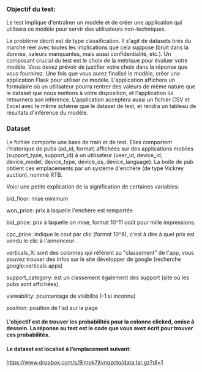 ### Objectif du test: 

Le test implique d'entraîner un modèle et de créer une application qui utilisera ce modèle pour servir des utilisateurs non-techniques.

Le problème décrit est de type classification. Il s'agit de datasets tirés du marché réel avec toutes les implications que cela suppose (bruit dans la donnée, valeurs manquantes, mais aussi confidentialité, etc.).
Un composant crucial du test est le choix de la métrique pour évaluer votre modèle.
Vous devez prévoir de justifier votre choix dans la réponse que vous fournirez.
Une fois que vous aurez finalisé le modèle, créer une application Flask pour utiliser ce modèle. L'application affichera un formulaire où un utilisateur pourra rentrer des valeurs de même nature que le dataset que nous mettons à votre disposition, et l'application lui retournera son inférence.
L'application acceptera aussi un fichier CSV et Excel avec le même schème que le dataset de test, et rendra un tableau de résultats d'inférence du modèle.

### Dataset

Le fichier comporte une base de train et de test. Elles comportent
l'historique de pubs (ad_id, format) affichées sur des applications
mobiles (support_type, support_id) à un utilisateur (user_id, device_id,
device_model, device_type, device_os, device_language).
La boite de pub obtient ces emplacements par un système d'enchère (de
type Vickrey auction), nommé RTB.


Voici une petite explication de la signification de certaines variables:


bid_floor: mise minimum


won_price: prix à laquelle l'enchère est remportée


bid_price: prix à laquelle on mise, format 10^11 coût pour mille
impressions.


cpc_price: indique le cout par clic (format 10^8), c'est à dire à
quel prix est vendu le clic à l'annonceur .


verticals_X: sont des colonnes qui réfèrent au "classement" de
l'app, vous pouvez trouver des infos sur le site développer de
google (recherche google:verticals apps)


support_category: est un classement également des support (site où
les pubs sont affichées).


viewability: pourcentage de visibilité (-1 si inconnu)


position: position de l'ad sur la page


#### L'objectif est de trouver les probabilités pour la colonne clicked, omise à dessein. La réponse au test est le code que vous avez écrit pour trouver ces probabilités.

#### Le dataset est localisé à l’emplacement suivant:
https://www.dropbox.com/s/9jmpk7jtvnqzcto/data.tar.gz?dl=1
